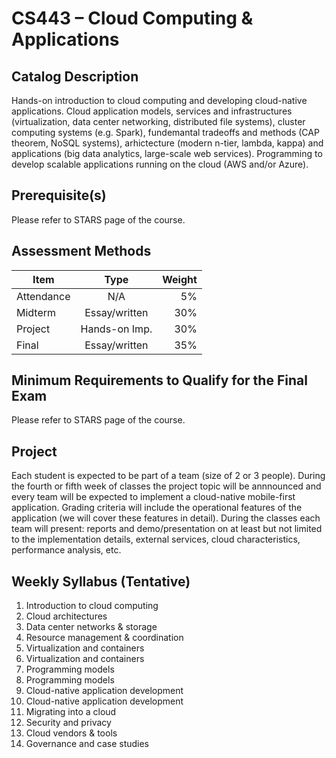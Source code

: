 # CS443 – Cloud Computing &amp; Applications

## Catalog Description
Hands-on introduction to cloud computing and developing cloud-native applications. Cloud application models, services and infrastructures (virtualization, data center networking, distributed file systems), cluster computing systems (e.g. Spark), fundemantal tradeoffs and methods (CAP theorem, NoSQL systems), arhictecture (modern n-tier, lambda, kappa) and applications (big data analytics, large-scale web services). Programming to develop scalable applications running on the cloud (AWS and/or Azure).

## Prerequisite(s)
Please refer to STARS page of the course.

## Assessment Methods

| Item    | Type          | Weight  |
| ------- |:-------------:| -----:|
| Attendance| N/A         | 5%  |
| Midterm | Essay/written | 30% |
| Project | Hands-on Imp. | 30% |
| Final | Essay/written   | 35% |

## Minimum Requirements to Qualify for the Final Exam
Please refer to STARS page of the course.

## Project
Each student is expected to be part of a team (size of 2 or 3 people). During the fourth or fifth week of classes the project topic will be annnounced and every team will be expected to implement a cloud-native mobile-first application. Grading criteria will include the operational features of the application (we will cover these features in detail). During the classes each team will present: reports and demo/presentation on at least but not limited to the implementation details, external services, cloud characteristics, performance analysis, etc.

## Weekly Syllabus (Tentative)
1. Introduction to cloud computing
2. Cloud architectures
3. Data center networks & storage
4. Resource management & coordination
5. Virtualization and containers
6. Virtualization and containers
7. Programming models
8. Programming models
9. Cloud-native application development
10. Cloud-native application development
11. Migrating into a cloud
12. Security and privacy
13. Cloud vendors & tools
14. Governance and case studies
